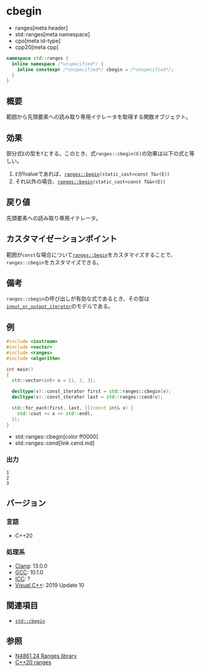 # cbegin
* ranges[meta header]
* std::ranges[meta namespace]
* cpo[meta id-type]
* cpp20[meta cpp]

```cpp
namespace std::ranges {
  inline namespace /*unspecified*/ {
    inline constexpr /*unspecified*/ cbegin = /*unspecified*/;
  }
}
```

## 概要
範囲から先頭要素への読み取り専用イテレータを取得する関数オブジェクト。

## 効果
部分式`E`の型を`T`とする。このとき、式`ranges::cbegin(E)`の効果は以下の式と等しい。

1. `E`がlvalueであれば、[`ranges::begin`](begin.md)`(static_cast<const T&>(E))`
2. それ以外の場合、[`ranges::begin`](begin.md)`(static_cast<const T&&>(E))`

## 戻り値
先頭要素への読み取り専用イテレータ。

## カスタマイゼーションポイント
範囲が`const`な場合について[`ranges::begin`](begin.md)をカスタマイズすることで、`ranges::cbegin`をカスタマイズできる。

## 備考
`ranges::cbegin`の呼び出しが有効な式であるとき、その型は[`input_or_output_iterator`](/reference/iterator/input_or_output_iterator.md)のモデルである。

## 例
```cpp example
#include <iostream>
#include <vector>
#include <ranges>
#include <algorithm>

int main()
{
  std::vector<int> v = {1, 2, 3};

  decltype(v)::const_iterator first = std::ranges::cbegin(v);
  decltype(v)::const_iterator last = std::ranges::cend(v);

  std::for_each(first, last, [](const int& x) {
    std::cout << x << std::endl;
  });
}
```
* std::ranges::cbegin[color ff0000]
* std::ranges::cend[link cend.md]

### 出力
```
1
2
3
```

## バージョン
### 言語
- C++20

### 処理系
- [Clang](/implementation.md#clang): 13.0.0
- [GCC](/implementation.md#gcc): 10.1.0
- [ICC](/implementation.md#icc): ?
- [Visual C++](/implementation.md#visual_cpp): 2019 Update 10

## 関連項目
- [`std::cbegin`](/reference/iterator/cbegin.md)

## 参照
- [N4861 24 Ranges library](https://timsong-cpp.github.io/cppwp/n4861/ranges)
- [C++20 ranges](https://techbookfest.org/product/5134506308665344)
